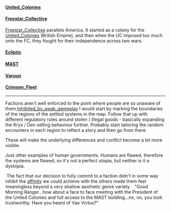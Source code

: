 #### [United_Colonies](United_Colonies.md)

#### [Freestar_Collective](Freestar_Collective.md)
[Freestar_Collective](Freestar_Collective.md) parallels America. It started as a colony for the [United_Colonies](United_Colonies.md) (British Empire), and then when the UC imposed too much onto the FC, they fought for their independence across two wars.
#### [Ecliptic](Ecliptic.md)

#### [MAST](MAST.md)

#### [Varuun](Varuun.md)

#### [Crimson_Fleet](Crimson_Fleet.md)


---
Factions aren't well enforced to the point where people are so unaware of them.[Inhibited_by_weak_gameplay](Inhibited_by_weak_gameplay.md)
I would start by marking the boundaries of the regions of the settled systems in the map. Follow that up with different regulatory rules around stolen / illegal goods - basically expanding the Kryx / Den selling behaviour further. Probably start tailoring the random encounters in each region to reflect a story and then go from there.

These will make the underlying differences and conflict become a lot more visible.

Just other examples of human governments. Humans are flawed, therefore the systems are flawed, so it's not a perfect utopia, but neither is it a dystopia.

 The fact that our decision to fully commit to a faction didn’t in some way inhibit the [affinity](Companions.md) we could achieve with the others made them feel meaningless beyond a very shallow aesthetic genre variety. 
 
 "Good Morning Ranger…how about a face to face meeting with the President of the United Colonies and full access to the MAST building…no, no, you look trustworthy. Have you heard of Vae Victus?"